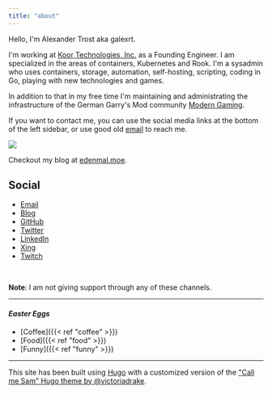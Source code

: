 ```yaml
---
title: "about"
---
```


Hello, I'm Alexander Trost aka galexrt.

I'm working at [Koor Technologies, Inc.](https://koor.tech/) as a Founding Engineer. I am specialized in the areas of containers, Kubernetes and Rook.
I'm a sysadmin who uses containers, storage, automation, self-hosting, scripting, coding in Go, playing with new technologies and games.

In addition to that in my free time I'm maintaining and administrating the infrastructure of the German Garry's Mod community [Modern Gaming](https://modern-gaming.net/).

If you want to contact me, you can use the social media links at the bottom of the left sidebar, or use good old [email](mailto:me@galexrt.moe) to reach me.

<img src="profile_picture.jpg" style="max-width: 600px;">

Checkout my blog at [edenmal.moe](https://edenmal.moe/).

## Social

* [Email](mailto:galexrt@googlemail.com)
* [Blog](https://edenmal.moe/)
* [GitHub](https://github.com/galexrt)
* [Twitter](https://twitter.com/galexrt)
* [LinkedIn](https://www.linkedin.com/in/alexander-trost/)
* [Xing](https://www.xing.com/profile/Alexander_Trost18/cv)
* [Twitch](https://twitch.tv/galexrt)

<br>

**Note**: I am not giving support through any of these channels.

***

#### _Easter Eggs_

* [Coffee]({{< ref "coffee" >}})
* [Food]({{< ref "food" >}})
* [Funny]({{< ref "funny" >}})

***

This site has been built using [Hugo](https://gohugo.io/) with a customized version of the ["Call me Sam" Hugo theme by @victoriadrake](https://github.com/victoriadrake/hugo-theme-sam).
